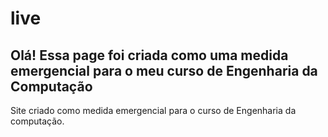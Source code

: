 # live
## Olá! Essa page foi criada como uma medida emergencial para o meu curso de Engenharia da Computação

Site criado como medida emergencial para o curso de Engenharia da computação.
